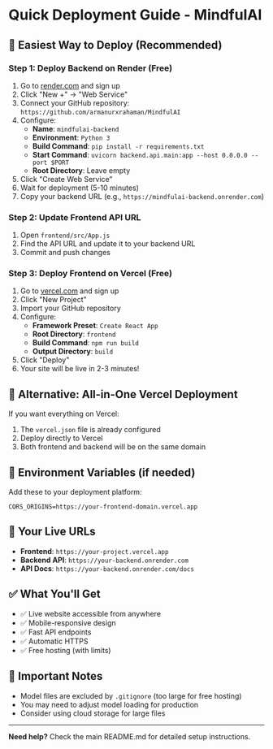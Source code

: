 # Quick Deployment Guide - MindfulAI

## 🚀 Easiest Way to Deploy (Recommended)

### Step 1: Deploy Backend on Render (Free)
1. Go to [render.com](https://render.com) and sign up
2. Click "New +" → "Web Service"
3. Connect your GitHub repository: `https://github.com/armanurxrahaman/MindfulAI`
4. Configure:
   - **Name**: `mindfulai-backend`
   - **Environment**: `Python 3`
   - **Build Command**: `pip install -r requirements.txt`
   - **Start Command**: `uvicorn backend.api.main:app --host 0.0.0.0 --port $PORT`
   - **Root Directory**: Leave empty
5. Click "Create Web Service"
6. Wait for deployment (5-10 minutes)
7. Copy your backend URL (e.g., `https://mindfulai-backend.onrender.com`)

### Step 2: Update Frontend API URL
1. Open `frontend/src/App.js`
2. Find the API URL and update it to your backend URL
3. Commit and push changes

### Step 3: Deploy Frontend on Vercel (Free)
1. Go to [vercel.com](https://vercel.com) and sign up
2. Click "New Project"
3. Import your GitHub repository
4. Configure:
   - **Framework Preset**: `Create React App`
   - **Root Directory**: `frontend`
   - **Build Command**: `npm run build`
   - **Output Directory**: `build`
5. Click "Deploy"
6. Your site will be live in 2-3 minutes!

## 🎯 Alternative: All-in-One Vercel Deployment

If you want everything on Vercel:
1. The `vercel.json` file is already configured
2. Deploy directly to Vercel
3. Both frontend and backend will be on the same domain

## 🔧 Environment Variables (if needed)

Add these to your deployment platform:
```
CORS_ORIGINS=https://your-frontend-domain.vercel.app
```

## 📱 Your Live URLs
- **Frontend**: `https://your-project.vercel.app`
- **Backend API**: `https://your-backend.onrender.com`
- **API Docs**: `https://your-backend.onrender.com/docs`

## ✅ What You'll Get
- ✅ Live website accessible from anywhere
- ✅ Mobile-responsive design
- ✅ Fast API endpoints
- ✅ Automatic HTTPS
- ✅ Free hosting (with limits)

## 🚨 Important Notes
- Model files are excluded by `.gitignore` (too large for free hosting)
- You may need to adjust model loading for production
- Consider using cloud storage for large files

---

**Need help?** Check the main README.md for detailed setup instructions. 